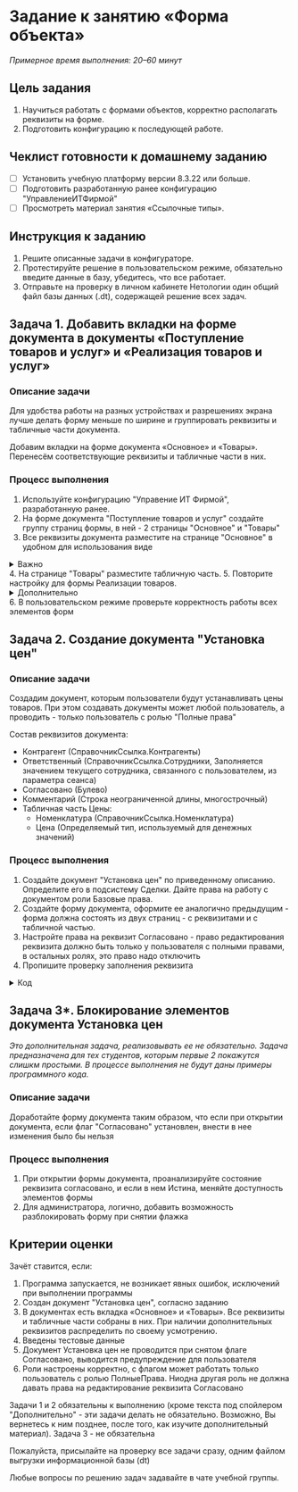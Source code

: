 # Задание к занятию «Форма объекта»

*Примерное время выполнения: 20–60 минут*

## Цель задания

1. Научиться работать с формами объектов, корректно располагать реквизиты на форме.
2. Подготовить конфигурацию к последующей работе.

## Чеклист готовности к домашнему заданию

- [ ] Установить учебную платформу версии 8.3.22 или больше.
- [ ] Подготовить разработанную ранее конфигурацию "УправлениеИТФирмой"
- [ ] Просмотреть материал занятия «Ссылочные типы».

## Инструкция к заданию

1. Решите описанные задачи в конфигураторе.
2. Протестируйте решение в пользовательском режиме, обязательно введите данные в базу, убедитесь, что все работает.
3. Отправьте на проверку в личном кабинете Нетологии один общий файл базы данных (.dt), содержащей решение всех задач.

## Задача 1. Добавить вкладки на форме документа в документы «Поступление товаров и услуг» и «Реализация товаров и услуг»

### Описание задачи

Для удобства работы на разных устройствах и разрешениях экрана лучше делать форму меньше по ширине и группировать реквизиты и табличные части документа.

Добавим вкладки на форме документа «Основное» и «Товары». Перенесём соответствующие реквизиты и табличные части в них.

### Процесс выполнения

1. Используйте конфигурацию "Управение ИТ Фирмой", разработанную ранее.
2. На форме документа "Поступление товаров и услуг" создайте группу страниц формы, в ней - 2 страницы "Основное" и "Товары"
3. Все реквизиты документа разместите на странице "Основное" в удобном для использования виде
<details>
  <summary>Важно</summary>
  Обращайте внимание на свойство Группировка. Лучше выбирать "Вертикальная" или "Горизонтальная всегда", чтобы положение элементов в форме было одназначно. Вариант по умолчанию - "Горизонтальная если возможно" - может приводить к тому что на Вашем мониторе форма будет выглядеть корректно, а у пользователя (или проверяющего ДЗ) "разъедется"
</details>
4. На странице "Товары" разместите табличную часть.
5. Повторите настройку для формы Реализации товаров.
<details>
  <summary>Дополнительно</summary>
  Так же, рекомендуем аналогично, страницами, оформить форму элемента справочника Контрагенты
</details>
6. В пользовательском режиме проверьте корректность работы всех элементов форм

## Задача 2. Создание документа "Установка цен"

### Описание задачи

Создадим документ, которым пользователи будут устанавливать цены товаров. При этом создавать документы может любой пользователь, а проводить - только пользователь с ролью "Полные права"

Состав реквизитов документа:
* Контрагент (СправочникСсылка.Контрагенты)
* Ответственный (СправочникСсылка.Сотрудники, Заполняется значением текущего сотрудника, связанного с пользователем, из параметра сеанса)
* Согласовано (Булево)
* Комментарий (Строка неограниченной длины, многострочный)
* Табличная часть Цены:
  + Номенклатура (СправочникСсылка.Номенклатура)
  + Цена (Определяемый тип, используемый для денежных значений)

### Процесс выполнения

1. Создайте документ "Установка цен" по приведенному описанию. Определите его в подсистему Сделки. Дайте права на работу с документом роли Базовые права.
2. Создайте форму документа, оформите ее аналогично предыдущим - форма должна состоять из двух страниц - с реквизитами и с табличной частью.
3. Настройте права на реквизит Согласовано - право редактирования реквизита должно быть только у пользователя с полными правами, в остальных ролях, это право надо отключить
4. Пропишите проверку заполнения реквизита
<details>
  <summary>Код</summary>
  
  Т.к. проверка должна срабатывать при любой записи документа, она должна располагаться в модуле объекта документа
  ```bsl
  Процедура ОбработкаПроверкиЗаполнения(Отказ, ПроверяемыеРеквизиты)
	
	Если Не Согласовано Тогда
		Отказ = Истина;
		Сообщить("Требуется согласовать документ");
	КонецЕсли;
	
  КонецПроцедуры
  ```
  
</details>

## Задача 3*. Блокирование элементов документа Установка цен

_Это дополнительная задача, реализовывать ее не обязательно._
_Задача предназначена для тех студентов, которым первые 2 покажутся слишкм простыми._
_В процессе выполнения не будут даны примеры программного кода._

### Описание задачи

Доработайте форму документа таким образом, что если при открытии документа, если флаг "Согласовано" установлен, внести в нее изменения было бы нельзя

### Процесс выполнения
1. При открытии формы документа, проанализируйте состояние реквизита согласовано, и если в нем Истина, меняйте доступность элементов формы
2. Для администратора, логично, добавить возможность разблокировать форму при снятии флажка

## Критерии оценки

Зачёт ставится, если:
1. Программа запускается, не возникает явных ошибок, исключений при выполнении программы
2. Создан документ "Установка цен", согласно заданию
4. В документах есть вкладка «Основное» и «Товары». Все реквизиты и табличные части собраны в них. При наличии дополнительных реквизитов распределить по своему усмотрению.
5. Введены тестовые данные
6. Документ Установка цен не проводится при снятом флаге Согласовано, выводится предупреждение для пользователя
7. Роли настроены корректно, с флагом может работать только пользователь с ролью ПолныеПрава. Ниодна другая роль не должна давать права на редактирование реквизита Согласовано

Задачи 1 и 2 обязательны к выполнению (кроме текста под спойлером "Дополнительно" - эти задачи делать не обязательно. Возможно, Вы вернетесь к ним позднее, после того, как изучите дополнительный материал). Задача 3 - не обязательна

Пожалуйста, присылайте на проверку все задачи сразу, одним файлом выгрузки информационной базы (dt)

Любые вопросы по решению задач задавайте в чате учебной группы.

